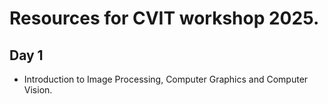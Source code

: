 
# Resources for CVIT workshop 2025.

## Day 1
- Introduction to Image Processing, Computer Graphics and Computer Vision.
